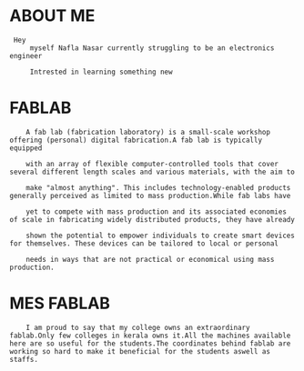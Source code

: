 # ABOUT ME
     Hey 
         myself Nafla Nasar currently struggling to be an electronics engineer
         
         Intrested in learning something new 
         
         
# FABLAB         
        
        A fab lab (fabrication laboratory) is a small-scale workshop offering (personal) digital fabrication.A fab lab is typically equipped
        
        with an array of flexible computer-controlled tools that cover several different length scales and various materials, with the aim to
        
        make "almost anything". This includes technology-enabled products generally perceived as limited to mass production.While fab labs have
        
        yet to compete with mass production and its associated economies of scale in fabricating widely distributed products, they have already
        
        shown the potential to empower individuals to create smart devices for themselves. These devices can be tailored to local or personal
        
        needs in ways that are not practical or economical using mass production.
        
       
# MES FABLAB
               
        I am proud to say that my college owns an extraordinary fablab.Only few colleges in kerala owns it.All the machines available here are so useful for the students.The coordinates behind fablab are working so hard to make it beneficial for the students aswell as staffs.
